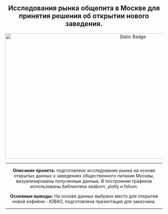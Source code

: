<h2 align="center"> Исследования рынка общепита в Москве для принятия решения об
открытии нового заведения.</h2>

<p align="center" dir="auto">
<img alt="Static Badge" src="https://img.freepik.com/free-vector/coffee-shop-concept-illustration_114360-6551.jpg?w=1380&t=st=1695230542~exp=1695231142~hmac=3b3060186d1709f3cd560b41f40b3ee28cbcb7853410d4ecc52e438106237cd3" width="800" height="400">
</p>

<hr>

<p align="center" dir="auto"> 
<b>Описание проекта:</b> подготовлено исследование рынка на основе открытых данных о заведениях общественного питания Москвы, визуализированы полученные данные. 
В построении графиков использованы библиотеки seaborn, plotly и folium. 

 
<p align="center" dir="auto"> 
<b>Основные выводы:</b> На основе данных выбрано место для открытия новой кофейни - ЮВАО, подготовлена презентация для заказчика. 


<hr>

